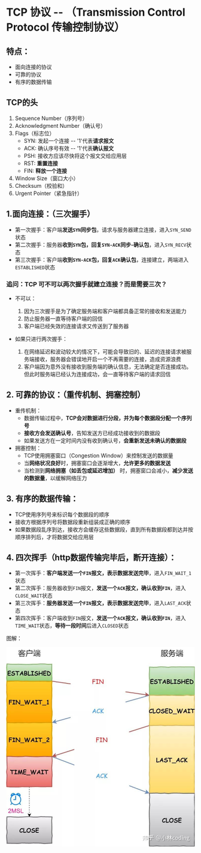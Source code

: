 # TCP 协议 -- （Transmission Control Protocol 传输控制协议）

## 特点：

- 面向连接的协议
- 可靠的协议
- 有序的数据传输

## TCP的头

1. Sequence Number（序列号）
2. Acknowledgment Number（确认号）
3. Flags（标志位）
    - SYN: 发起一个连接 -- '1'代表**请求报文**
    - ACK: 确认序号有效 -- '1'代表**确认报文**
    - PSH: 接收方应该尽快将这个报文交给应用层
    - RST: **重置连接**
    - FIN: **释放一个连接**
4. Window Size（窗口大小）
5. Checksum（校验和）
6. Urgent Pointer（紧急指针）

## 1.面向连接：（三次握手）

- 第一次握手：客户端**发送`SYN`同步包**，请求与服务器建立连接，进入`SYN_SEND`状态
- 第二次握手：服务器**收到`SYN`包，回复`SYN-ACK`同步-确认包**，进入`SYN_RECV`状态
- 第三次握手：客户端**收到`SYN-ACK`包，回复`ACK`确认包**，连接建立，两端进入`ESTABLISHED`状态

### 追问：TCP 可不可以两次握手就建立连接？而是需要三次？

- 不可以：
    1. 因为三次握手是为了确定服务端和客户端都具备正常的接收和发送能力
    2. 防止服务器一直等待客户端的回信
    3. 客户端已经失效的连接请求又传送到了服务器

- 如果只进行两次握手：
    1. 在网络延迟和波动较大的情况下，可能会导致旧的、延迟的连接请求被服务端接收，服务器会错误地开启一个不再需要的连接，造成资源浪费
    2. 客户端因为意外没有接收到服务端的确认信息，无法确定是否连接成功。但此时服务端已经认为连接成功，会一直等待客户端的请求回信

## 2. 可靠的协议：（重传机制、拥塞控制）

- 重传机制：
    - 数据传输过程中，**TCP会对数据进行分段，并为每个数据段分配一个序列号**
    - **接收方会发送确认号**，告知发送方已经成功接收到的数据段
    - 如果发送方在一定时间内没有收到确认号，**会重新发送未确认的数据段**
- 拥塞控制：
    - TCP使用拥塞窗口（Congestion Window）来控制发送的数据量
    - 当**网络状况良好**时，拥塞窗口会逐渐增大，**允许更多的数据发送**
    - 当检测到**网络拥塞（如丢包或延迟增加）** 时，拥塞窗口会减小，**减少发送的数据量**，以缓解网络压力

## 3. 有序的数据传输：

- TCP使用序列号来标识每个数据段的顺序
- 接收方根据序列号将数据段重新组装成正确的顺序
- 如果数据段乱序到达，接收方会缓存这些数据段，直到所有数据段都到达并按顺序排列后，才将数据交给应用层

## 4. 四次挥手（http数据传输完毕后，断开连接）：

- 第一次挥手：**客户端发送一个`FIN`报文，表示数据发送完毕**，进入`FIN_WAIT_1`状态
- 第二次挥手：服务器收到`FIN`报文，**发送一个`ACK`报文，确认收到`FIN`**，进入`CLOSE_WAIT`状态
- 第三次挥手：**服务器发送一个`FIN`报文，表示数据发送完毕**，进入`LAST_ACK`状态
- 第四次挥手：客户端收到`FIN`报文，**发送一个`ACK`报文，确认收到`FIN`**，进入`TIME_WAIT`状态，**等待一段时间**后进入`CLOSED`状态

图解：

![TCP四次挥手](TCP四次挥手.png)